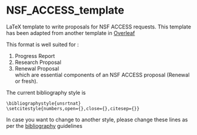# NSF_ACCESS_template

LaTeX template to write proposals for NSF ACCESS requests. This template has been adapted from another template in [Overleaf](https://www.overleaf.com/latex/templates/nsf-proposal-template/xchskvnnkrnm)

This format is well suited for : 
1. Progress Report
2. Research Proposal
3. Renewal Proposal <br>
which are essential components of an NSF ACCESS proposal (Renewal or fresh). 

The current bibliography style is 
````
\bibliographystyle{unsrtnat}
\setcitestyle{numbers,open={},close={},citesep={}}
````
In case you want to change to another style, please change these lines as per the [bibliography](https://www.overleaf.com/learn/latex/Bibliography_management_in_LaTeX#Introduction) guidelines
